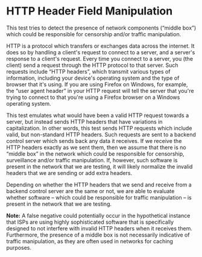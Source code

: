 # HTTP Header Field Manipulation

This test tries to detect the presence of network components (“middle box”)
which could be responsible for censorship and/or traffic manipulation.

HTTP is a protocol which transfers or exchanges data across the internet. It
does so by handling a client's request to connect to a server, and a server's
response to a client's request. Every time you connect to a server, you (the
client) send a request through the HTTP protocol to that server. Such requests
include “HTTP headers”, which transmit various types of information, including
your device's operating system and the type of browser that it's using. If you
are using Firefox on Windows, for example, the “user agent header” in your HTTP
request will tell the server that you're trying to connect to that you're using
a Firefox browser on a Windows operating system.

This test emulates what would have been a valid HTTP request towards a server,
but instead sends HTTP headers that have variations in capitalization. In other
words, this test sends HTTP requests which include valid, but non-standard HTTP
headers. Such requests are sent to a backend control server which sends back any
data it receives. If we receive the HTTP headers exactly as we sent them, then
we assume that there is no “middle box” in the network which could be
responsible for censorship, surveillance and/or traffic manipulation. If,
however, such software is present in the network that we are testing, it will
likely normalize the invalid headers that we are sending or add extra headers.

Depending on whether the HTTP headers that we send and receive from a backend
control server are the same or not, we are able to evaluate whether software –
which could be responsible for traffic manipulation – is present in the network
that we are testing.

**Note:** A false negative could potentially occur in the hypothetical instance
that ISPs are using highly sophisticated software that is specifically designed
to not interfere with invalid HTTP headers when it receives them. Furthermore,
the presence of a middle box is not necessarily indicative of traffic
manipulation, as they are often used in networks for caching purposes.
